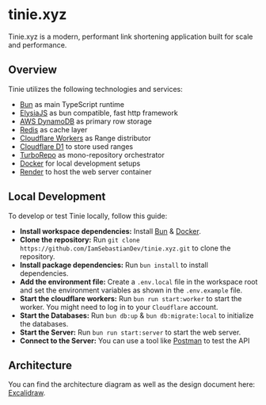 <!-- @format -->

# tinie.xyz

Tinie.xyz is a modern, performant link shortening application built for scale and performance.

## Overview

Tinie utilizes the following technologies and services:

-   [Bun](https://bun.sh) as main TypeScript runtime
-   [ElysiaJS](https://elysiajs.com) as bun compatible, fast http framework
-   [AWS DynamoDB](https://aws.amazon.com/dynamodb/) as primary row storage
-   [Redis](https://redis.io) as cache layer
-   [Cloudflare Workers](https://developers.cloudflare.com/workers/) as Range distributor
-   [Cloudflare D1](https://developers.cloudflare.com/d1/) to store used ranges
-   [TurboRepo](https://turbo.build/repo) as mono-repository orchestrator
-   [Docker](https://www.docker.com) for local development setups
-   [Render](https://render.com) to host the web server container

## Local Development

To develop or test Tinie locally, follow this guide:

-   **Install workspace dependencies:** Install [Bun](https://bun.sh) & [Docker](https://www.docker.com).
-   **Clone the repository:** Run `git clone https://github.com/IamSebastianDev/tinie.xyz.git` to clone the repository.
-   **Install package dependencies:** Run `bun install` to install dependencies.
-   **Add the environment file:** Create a `.env.local` file in the workspace root and set the environment variables as shown in the `.env.example` file.
-   **Start the cloudflare workers:** Run `bun run start:worker` to start the worker. You might need to log in to your `Cloudflare` account.
-   **Start the Databases:** Run `bun db:up` & `bun db:migrate:local` to initialize the databases.
-   **Start the Server:** Run `bun run start:server` to start the web server.
-   **Connect to the Server:** You can use a tool like [Postman](https://www.postman.com) to test the API

## Architecture

You can find the architecture diagram as well as the design document here: [Excalidraw](https://link.excalidraw.com/readonly/gv2xKA07ek8SjrICZ3bo).
